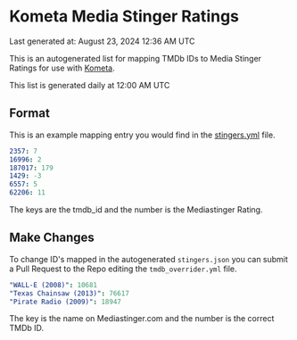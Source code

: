 # Kometa Media Stinger Ratings

Last generated at: August 23, 2024 12:36 AM UTC

This is an autogenerated list for mapping TMDb IDs to Media Stinger Ratings for use with [Kometa](https://github.com/Kometa-Team/Kometa).

This list is generated daily at 12:00 AM UTC 

## Format

This is an example mapping entry you would find in the [stingers.yml](https://raw.githubusercontent.com/Kometa-Team/Mediastingers/master/stingers.yml) file.

```yml
2357: 7
16996: 2
187017: 179
1429: -3
6557: 5
62206: 11
```

The keys are the tmdb_id and the number is the Mediastinger Rating.

## Make Changes

To change ID's mapped in the autogenerated `stingers.json` you can submit a Pull Request to the Repo editing the `tmdb_overrider.yml` file.

```yml
"WALL-E (2008)": 10681
"Texas Chainsaw (2013)": 76617
"Pirate Radio (2009)": 18947
```

The key is the name on Mediastinger.com and the number is the correct TMDb ID.